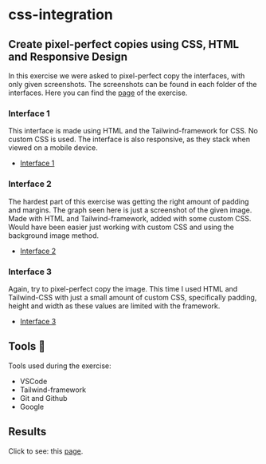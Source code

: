 # css-integration
## Create pixel-perfect copies using CSS, HTML and Responsive Design

In this exercise we were asked to pixel-perfect copy the interfaces, with only given screenshots. The screenshots can be found in each folder of the interfaces.
Here you can find the [page](https://github.com/becodeorg/gnt-verou-1-26/tree/master/1.The-Field/4.HTML-CSS/5.End-of-Field/1.Trial-Run) of the exercise.

### Interface 1
This interface is made using HTML and the Tailwind-framework for CSS. No custom CSS is used. The interface is also responsive, as they stack when viewed on a mobile device.
- [Interface 1](interface-1)

### Interface 2
The hardest part of this exercise was getting the right amount of padding and margins. The graph seen here is just a screenshot of the given image. 
Made with HTML and Tailwind-framework, added with some custom CSS. Would have been easier just working with custom CSS and using the background image method.
- [Interface 2](interface-2)

### Interface 3
Again, try to pixel-perfect copy the image. This time I used HTML and Tailwind-CSS with just a small amount of custom CSS, specifically padding, height and width as these values are limited with the framework.
- [Interface 3](interface-3)

## Tools :hammer:
Tools used during the exercise:
- VSCode
- Tailwind-framework
- Git and Github
- Google

## Results
Click to see: this [page](https://chadriae.github.io/css-integration/).

